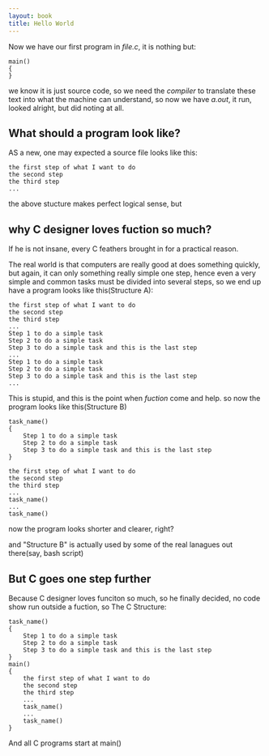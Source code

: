 ```yaml
---
layout: book
title: Hello World
---
```

Now we have our first program in _file.c_, it is nothing but:

    main()
    {
    }

we know it is just source code, so we need the _compiler_ to translate these
text into what the machine can understand, so now we have _a.out_, it run,
looked alright, but did noting at all.

## What should a program look like?
AS a new, one may expected a source file looks like this:

    the first step of what I want to do
    the second step
    the third step
    ...

the above stucture makes perfect logical sense, but

## why C designer loves fuction so much?
If he is not insane, every C feathers brought in for a practical reason.

The real world is that computers are really good at does something quickly,
but again, it can only something really simple one step, hence even a very
simple and common tasks must be divided into several steps, so we end up have a
program looks like this(Structure A):

    the first step of what I want to do
    the second step
    the third step
    ...
    Step 1 to do a simple task
    Step 2 to do a simple task
    Step 3 to do a simple task and this is the last step
    ... 
    Step 1 to do a simple task
    Step 2 to do a simple task
    Step 3 to do a simple task and this is the last step
    ...


This is stupid, and this is the point when _fuction_ come and help.
so now the program looks like this(Structure B)

    task_name()
    {
        Step 1 to do a simple task
        Step 2 to do a simple task
        Step 3 to do a simple task and this is the last step
    }

    the first step of what I want to do
    the second step
    the third step
    ...
    task_name()
    ...
    task_name()

now the program looks shorter and clearer, right?

and "Structure B" is actually used by some of the real lanagues out there(say,
bash script)

## But C goes one step further

Because C designer loves funciton so much, so he finally decided, no code show
run outside a fuction, so The C Structure: 

    task_name()
    {
        Step 1 to do a simple task
        Step 2 to do a simple task
        Step 3 to do a simple task and this is the last step
    }
    main()
    {
        the first step of what I want to do
        the second step
        the third step
        ...
        task_name()
        ...
        task_name()
    }

And all C programs start at main()
